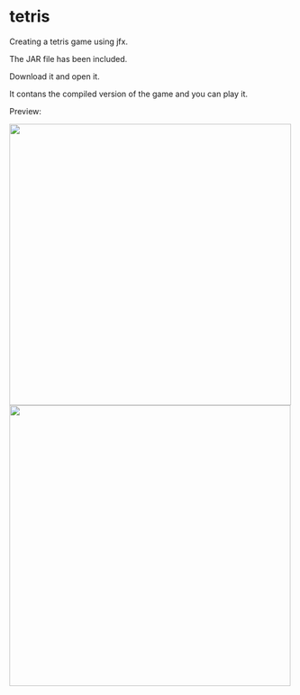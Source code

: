# tetris
Creating a tetris game using jfx.


The JAR file has been included.


Download it and open it.


It contans the compiled version of the game and you can play it.

Preview:

<img src="https://github.com/chandran-jr/tetris/blob/master/tertrs.PNG" width=500px padding-right=100px>  <img src="https://github.com/chandran-jr/tetris/blob/master/tet.PNG" width=499px>

